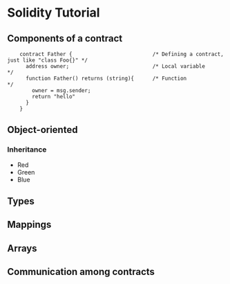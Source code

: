 # Solidity Tutorial #
## Components of a contract ##

```solidity
    contract Father {                          /* Defining a contract, just like "class Foo{}" */
      address owner;                           /* Local variable                               */
      function Father() returns (string){      /* Function                                     */
        owner = msg.sender;
        return "hello"
      }
    }
```
## Object-oriented ##
### Inheritance ###
* Red
* Green
* Blue

## Types ##
## Mappings ##
## Arrays ##
## Communication among contracts ##
